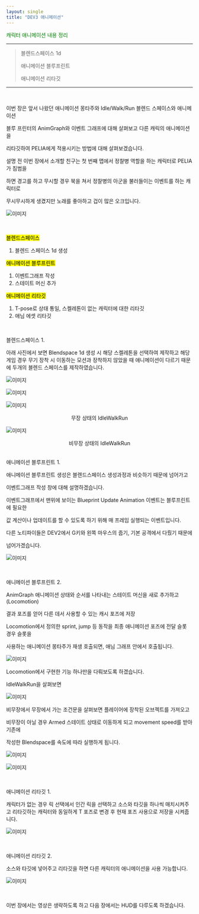 ```yaml
---
layout: single
title: "DEV3 애니메이션"
---
```


<span style = "color:green">캐릭터 애니메이션 내용 정리</span>

***

> 블렌드스페이스 1d
>
> 애니메이션 블루프린트
>
> 애니메이션 리타깃

***

<br/>

이번 장은 앞서 나왔던 애니메이션 몽타주와 Idle/Walk/Run 블렌드 스페이스와 애니메이션 

블루 프린터의 AnimGraph와 이벤트 그래프에 대해 살펴보고 다른 캐릭의 애니메이션을 

리타깃하여 PELIA에게 적용시키는 방법에 대해 살펴보겠습니다. 

설명 전 이번 장에서 소개할 친구는 첫 번째 맵에서 정찰병 역할을 하는 캐릭터로 PELIA가 침범을 

하면 경고를 하고 무시할 경우 북을 쳐서 정찰병의 아군을 불러들이는 이벤트를 하는 캐릭터로 

무시무시하게 생겼지만 노래를 좋아하고 겁이 많은 오크입니다.

![이미지](/img/spotter.JPG)

<br/>

<mark>블렌드스페이스</mark>

1. 블렌드 스페이스 1d 생성

<mark>애니메이션 블루프린트</mark>

1.  이벤트그래프 작성
2.  스테이트 머신 추가 

<mark>애니메이션 리타깃</mark>

1.  T-pose로 상태 통일,  스켈레톤이 없는 캐릭터에 대한 리타깃
2.  애님 에셋 리타깃

<br/>

블렌드스페이스 1.

아래 사진에서 보면 Blendspace 1d 생성 시 해당 스켈레톤을 선택하여 제작하고 해당 게임 경우 무기 장착 시 이동하는 모션과 장착하지 않았을 때 애니메이션이 다르기 때문에 두개의 블렌드 스페이스를 제작하였습니다.

![이미지](/img/blendspace1d.JPG)

![이미지](/img/blendspace1d1.JPG)

![이미지](/img/blendspace1d2.JPG)

<center>무장 상태의 IdleWalkRun</center>

![이미지](/img/blendspace_uarm.JPG)

<center>비무장 상태의 IdleWalkRun</center>

<br/>

애니메이션 블루프린트 1.

애니메이션 블루프린트 생성은 블렌드스페이스 생성과정과 비슷하기 때문에 넘어가고 

이벤트그래프 작성 창에 대해 설명하겠습니다.

이벤트그래프에서 맨위에 보이는 Blueprint Update Animation 이벤트는 블루프린트에 필요한 

값 계산이나 업데이트를 할 수 있도록 하기 위해 매 프레임 실행되는 이벤트입니다.  

다른 노티파이들은 DEV2에서 G키와 왼쪽 마우스의 줍기, 기본 공격에서 다뤘기 때문에 

넘어가겠습니다.

![이미지](/img/Eventgraph.JPG)

<br/>

애니메이션 블루프린트 2.

AnimGraph  애니메이션 상태와 순서를 나타내는 스테이트 머신을 새로 추가하고(Locomotion) 

결과 포즈를 얻어 다른 데서 사용할 수 있는 캐시 포즈에 저장 

Locomotion에서 정의한 sprint, jump 등 동작을 최종 애니메이션 포즈에 전달 슬롯 경우 슬롯을 

사용하는 애니메이션 몽타주가 재생 호출되면, 애님 그래프 안에서 호출됩니다.

![이미지](/img/animgraph.JPG)

Locomotion에서 구현한 기능 하나만을 다뤄보도록 하겠습니다. 

IdleWalkRun을 살펴보면

![이미지](/img/armuarm.JPG)

비무장에서 무장에서 가는 조건문을 살펴보면 플레이어에 장착된 오브젝트를 가져오고 

비무장이 아닐 경우 Armed 스테이트 상태로 이동하게 되고  movement speed를 받아 기존에 

작성한 Blendspace를 속도에 따라 실행하게 됩니다. 

![이미지](/img/uarm.JPG)

![이미지](/img/arm.JPG)

<br/>

애니메이션 리타깃 1.

캐릭터가 없는 경우 릭 선택에서 인간 릭을 선택하고 소스와 타깃을 하나씩 매치시켜주고 리타깃하는 캐릭터와 동일하게 T 포즈로 변경 후 현재 포즈 사용으로 저장을 시켜줍니다.

![이미지](/img/retarget.JPG)

<br/>

애니메이션 리타깃 2.

소스와 타깃에 넣어주고 리타깃을 하면 다른 캐릭터의 애니메이션을 사용 가능합니다.

![이미지](/img/retarget1.JPG)

<br/>

이번 장에서는 영상은 생략하도록 하고 다음 장에서는 HUD를 다루도록 하겠습니다.
